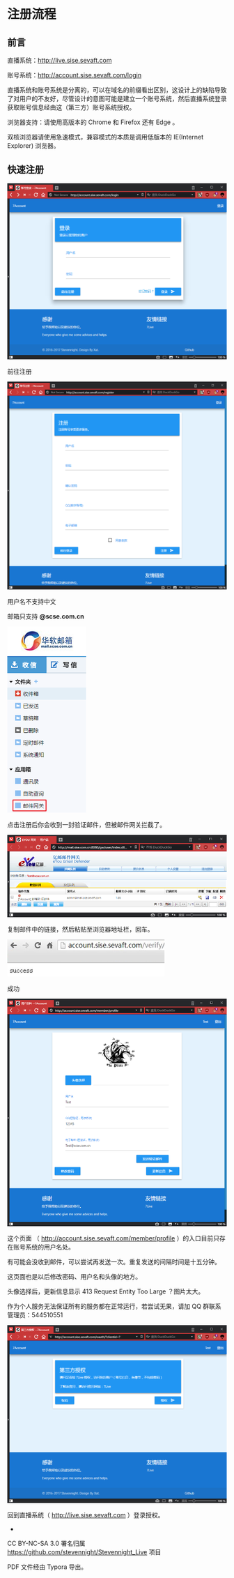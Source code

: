 # 注册流程

## 前言

直播系统：http://live.sise.sevaft.com

账号系统：http://account.sise.sevaft.com/login

直播系统和账号系统是分离的，可以在域名的前缀看出区别，这设计上的缺陷导致了对用户的不友好，尽管设计的意图可能是建立一个账号系统，然后直播系统登录获取账号信息经由这（第三方）账号系统授权。

浏览器支持：请使用高版本的 Chrome 和 Firefox 还有 Edge 。

双核浏览器请使用急速模式，兼容模式的本质是调用低版本的 IE(Internet Explorer) 浏览器。 

## 快速注册

![snipaste20170226_172745](snipaste20170226_172745.png)

前往注册

![snipaste20170226_172829](snipaste20170226_172829.png)

用户名不支持中文

邮箱只支持 **@scse.com.cn**

![snipaste20170226_173853](snipaste20170226_173853.png)

点击注册后你会收到一封验证邮件，但被邮件网关拦截了。

![snipaste20170226_174128](snipaste20170226_174128.png)

复制邮件中的链接，然后粘贴至浏览器地址栏，回车。

![snipaste20170226_175234](snipaste20170226_175234.png)

成功

![snipaste20170226_174746](snipaste20170226_174746.png)

这个页面 （ http://account.sise.sevaft.com/member/profile ）的入口目前只存在账号系统的用户名处。

有可能会没收到邮件，可以尝试再发送一次。重复发送的间隔时间是十五分钟。

这页面也是以后修改密码、用户名和头像的地方。

头像选择后，更新信息显示 413 Request Entity Too Large ？图片太大。

作为个人服务无法保证所有的服务都在正常运行，若尝试无果，请加 QQ 群联系管理员：544510551

![snipaste20170226_173540](snipaste20170226_173540.png)

回到直播系统（ http://live.sise.sevaft.com ）登录授权。

-

CC BY-NC-SA 3.0 署名归属 https://github.com/stevennight/Stevennight_Live 项目

PDF 文件经由 Typora 导出。